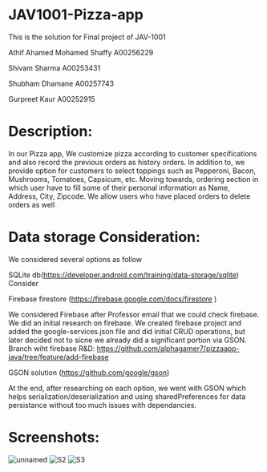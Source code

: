 # JAV1001-Pizza-app
This is the solution for Final project of JAV-1001</br>

Athif Ahamed Mohamed Shaffy A00256229</br>

Shivam Sharma A00253431</br>

Shubham Dhamane A00257743</br>

Gurpreet Kaur A00252915</br>

<h1>Description:</h1>

<p>In our Pizza app, We customize pizza according to customer specifications and also record the previous orders as history orders. In addition to, we provide option for customers to select toppings such as Pepperoni, Bacon, Mushrooms, Tomatoes, Capsicum, etc. Moving towards, ordering section in which user have to fill some of their personal information as Name, Address, City, Zipcode. We allow users who have placed orders to delete orders as well  </p>


<h1>Data storage Consideration:</h1>
<p>We considered several options as follow</br>

SQLite db(https://developer.android.com/training/data-storage/sqlite)</br>
Consider

Firebase firestore (https://firebase.google.com/docs/firestore )</br>

We considered Firebase after Professor email that we could check firebase. We did an initial research on firebase. We created firebase project and added the google-services.json file and did initial CRUD operations, but later decided not to sicne we already did a significant portion via GSON. Branch wiht firebase R&D: https://github.com/alphagamer7/pizzaapp-java/tree/feature/add-firebase 

GSON solution (https://github.com/google/gson) </br>

At the end, after researching on each option, we went with GSON which helps serialization/deserialization and using
sharedPreferences for data persistance without too much issues with dependancies.</p>

<h1>Screenshots:</h1>


![unnamed](https://user-images.githubusercontent.com/106410851/185513546-b3293d7f-f59f-41a9-ad51-b0725811dee3.png)
![S2](https://user-images.githubusercontent.com/106410851/185513741-afc92221-c0c5-47cd-9594-183213e5b42d.png)
![S3](https://user-images.githubusercontent.com/106410851/185513751-de97795b-2b99-4017-9f80-8c6353c1b800.png)


